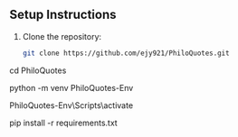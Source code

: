 ## Setup Instructions

1. Clone the repository:
   ```bash
   git clone https://github.com/ejy921/PhiloQuotes.git

cd PhiloQuotes

python -m venv PhiloQuotes-Env

PhiloQuotes-Env\Scripts\activate

pip install -r requirements.txt